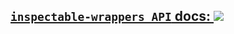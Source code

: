 ## [`inspectable-wrappers API` docs: ![](https://img.shields.io/github/release/foldright/inspectable-wrappers?label=javadoc&color=339933&logo=microsoft-academic&logoColor=white)](https://foldright.io/api-docs/inspectable-wrappers/)
